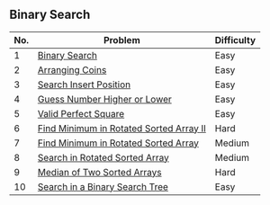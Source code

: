 ## Binary Search

| No.  | Problem                                           | Difficulty |
|----|---------------------------------------------------|------------|
| 1  | [Binary Search](https://leetcode.com/problems/binary-search/)                                           | Easy       |
| 2  | [Arranging Coins](https://leetcode.com/problems/arranging-coins/)                                       | Easy       |
| 3  | [Search Insert Position](https://leetcode.com/problems/search-insert-position/)                         | Easy       |
| 4  | [Guess Number Higher or Lower](https://leetcode.com/problems/guess-number-higher-or-lower/)             | Easy       |
| 5  | [Valid Perfect Square](https://leetcode.com/problems/valid-perfect-square/)                             | Easy       |
| 6  | [Find Minimum in Rotated Sorted Array II](https://leetcode.com/problems/find-minimum-in-rotated-sorted-array-ii/) | Hard |
| 7  | [Find Minimum in Rotated Sorted Array](https://leetcode.com/problems/find-minimum-in-rotated-sorted-array/) | Medium |
| 8  | [Search in Rotated Sorted Array](https://leetcode.com/problems/search-in-rotated-sorted-array/)         | Medium     |
| 9  | [Median of Two Sorted Arrays](https://leetcode.com/problems/median-of-two-sorted-arrays/)               | Hard       |
| 10 | [Search in a Binary Search Tree](https://leetcode.com/problems/search-in-a-binary-search-tree/)           | Easy       |
